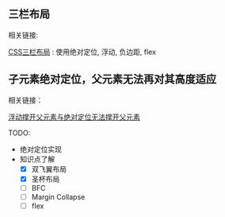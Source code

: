 ## 三栏布局

相关链接: 

[CSS三栏布局](http://www.w3cplus.com/blog/104.html) : 使用绝对定位, 浮动, 负边距, flex

## 子元素绝对定位，父元素无法再对其高度适应

相关链接：

[浮动撑开父元素与绝对定位无法撑开父元素](https://segmentfault.com/q/1010000000686154)


TODO:
- 绝对定位实现
- 知识点了解
    + [x] 双飞翼布局
    + [x] 圣杯布局
    + [ ] BFC
    + [ ] Margin Collapse
    + [ ] flex

  ​
